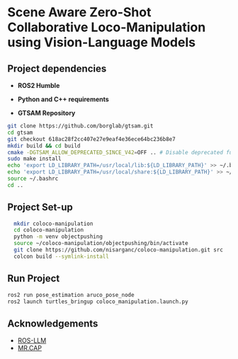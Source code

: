 # Scene Aware Zero-Shot Collaborative Loco-Manipulation using Vision-Language Models

## Project dependencies

- **ROS2 Humble**
- **Python and C++ requirements** 

- **GTSAM Repository**
```bash
git clone https://github.com/borglab/gtsam.git
cd gtsam
git checkout 618ac28f2cc407e27e9eaf4e36ece64bc236b8e7
mkdir build && cd build
cmake -DGTSAM_ALLOW_DEPRECATED_SINCE_V42=OFF .. # Disable deprecated functionality for compatibility
sudo make install
echo 'export LD_LIBRARY_PATH=/usr/local/lib:${LD_LIBRARY_PATH}' >> ~/.bashrc
echo 'export LD_LIBRARY_PATH=/usr/local/share:${LD_LIBRARY_PATH}' >> ~/.bashrc
source ~/.bashrc
cd ..
```

## Project Set-up
```bash
  mkdir coloco-manipulation
  cd coloco-manipulation
  python -m venv objectpushing
  source ~/coloco-manipulation/objectpushing/bin/activate
  git clone https://github.com/nisarganc/coloco-manipulation.git src
  colcon build --symlink-install
```

## Run Project
```bash
ros2 run pose_estimation aruco_pose_node
ros2 launch turtles_bringup coloco_manipulation.launch.py
```

## Acknowledgements
- [ROS-LLM](https://github.com/Auromix/ROS-LLM)
- [MR.CAP](https://github.com/h2jaafar/mr.cap)